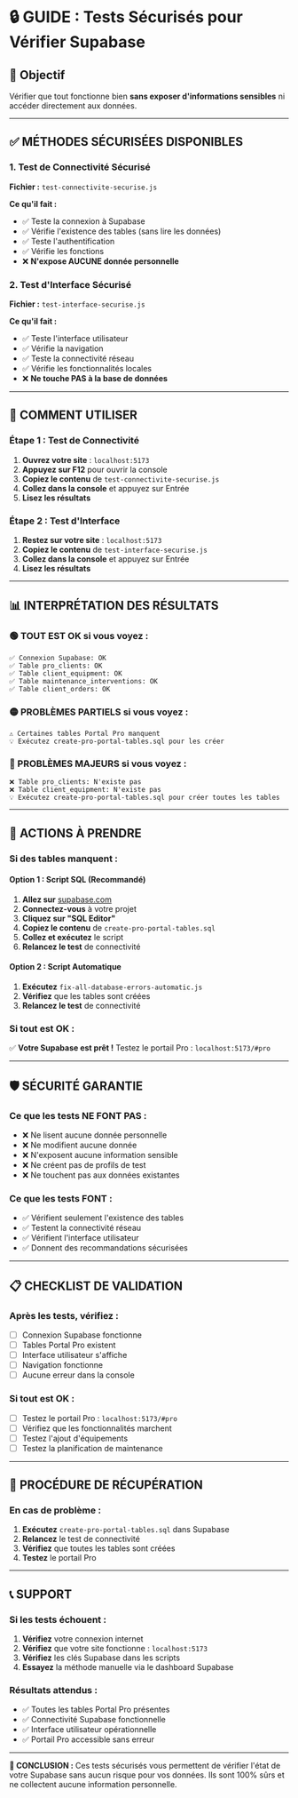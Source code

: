 # 🔒 GUIDE : Tests Sécurisés pour Vérifier Supabase

## 🎯 Objectif
Vérifier que tout fonctionne bien **sans exposer d'informations sensibles** ni accéder directement aux données.

---

## ✅ MÉTHODES SÉCURISÉES DISPONIBLES

### **1. Test de Connectivité Sécurisé** 
**Fichier :** `test-connectivite-securise.js`

**Ce qu'il fait :**
- ✅ Teste la connexion à Supabase
- ✅ Vérifie l'existence des tables (sans lire les données)
- ✅ Teste l'authentification
- ✅ Vérifie les fonctions
- ❌ **N'expose AUCUNE donnée personnelle**

### **2. Test d'Interface Sécurisé**
**Fichier :** `test-interface-securise.js`

**Ce qu'il fait :**
- ✅ Teste l'interface utilisateur
- ✅ Vérifie la navigation
- ✅ Teste la connectivité réseau
- ✅ Vérifie les fonctionnalités locales
- ❌ **Ne touche PAS à la base de données**

---

## 🚀 COMMENT UTILISER

### **Étape 1 : Test de Connectivité**
1. **Ouvrez votre site** : `localhost:5173`
2. **Appuyez sur F12** pour ouvrir la console
3. **Copiez le contenu** de `test-connectivite-securise.js`
4. **Collez dans la console** et appuyez sur Entrée
5. **Lisez les résultats**

### **Étape 2 : Test d'Interface**
1. **Restez sur votre site** : `localhost:5173`
2. **Copiez le contenu** de `test-interface-securise.js`
3. **Collez dans la console** et appuyez sur Entrée
4. **Lisez les résultats**

---

## 📊 INTERPRÉTATION DES RÉSULTATS

### **🟢 TOUT EST OK si vous voyez :**
```
✅ Connexion Supabase: OK
✅ Table pro_clients: OK
✅ Table client_equipment: OK
✅ Table maintenance_interventions: OK
✅ Table client_orders: OK
```

### **🟡 PROBLÈMES PARTIELS si vous voyez :**
```
⚠️ Certaines tables Portal Pro manquent
💡 Exécutez create-pro-portal-tables.sql pour les créer
```

### **🔴 PROBLÈMES MAJEURS si vous voyez :**
```
❌ Table pro_clients: N'existe pas
❌ Table client_equipment: N'existe pas
💡 Exécutez create-pro-portal-tables.sql pour créer toutes les tables
```

---

## 🔧 ACTIONS À PRENDRE

### **Si des tables manquent :**

#### **Option 1 : Script SQL (Recommandé)**
1. **Allez sur** [supabase.com](https://supabase.com)
2. **Connectez-vous** à votre projet
3. **Cliquez sur "SQL Editor"**
4. **Copiez le contenu** de `create-pro-portal-tables.sql`
5. **Collez et exécutez** le script
6. **Relancez le test** de connectivité

#### **Option 2 : Script Automatique**
1. **Exécutez** `fix-all-database-errors-automatic.js`
2. **Vérifiez** que les tables sont créées
3. **Relancez le test** de connectivité

### **Si tout est OK :**
✅ **Votre Supabase est prêt !** Testez le portail Pro : `localhost:5173/#pro`

---

## 🛡️ SÉCURITÉ GARANTIE

### **Ce que les tests NE FONT PAS :**
- ❌ Ne lisent aucune donnée personnelle
- ❌ Ne modifient aucune donnée
- ❌ N'exposent aucune information sensible
- ❌ Ne créent pas de profils de test
- ❌ Ne touchent pas aux données existantes

### **Ce que les tests FONT :**
- ✅ Vérifient seulement l'existence des tables
- ✅ Testent la connectivité réseau
- ✅ Vérifient l'interface utilisateur
- ✅ Donnent des recommandations sécurisées

---

## 📋 CHECKLIST DE VALIDATION

### **Après les tests, vérifiez :**
- [ ] Connexion Supabase fonctionne
- [ ] Tables Portal Pro existent
- [ ] Interface utilisateur s'affiche
- [ ] Navigation fonctionne
- [ ] Aucune erreur dans la console

### **Si tout est OK :**
- [ ] Testez le portail Pro : `localhost:5173/#pro`
- [ ] Vérifiez que les fonctionnalités marchent
- [ ] Testez l'ajout d'équipements
- [ ] Testez la planification de maintenance

---

## 🔄 PROCÉDURE DE RÉCUPÉRATION

### **En cas de problème :**
1. **Exécutez** `create-pro-portal-tables.sql` dans Supabase
2. **Relancez** le test de connectivité
3. **Vérifiez** que toutes les tables sont créées
4. **Testez** le portail Pro

---

## 📞 SUPPORT

### **Si les tests échouent :**
1. **Vérifiez** votre connexion internet
2. **Vérifiez** que votre site fonctionne : `localhost:5173`
3. **Vérifiez** les clés Supabase dans les scripts
4. **Essayez** la méthode manuelle via le dashboard Supabase

### **Résultats attendus :**
- ✅ Toutes les tables Portal Pro présentes
- ✅ Connectivité Supabase fonctionnelle
- ✅ Interface utilisateur opérationnelle
- ✅ Portail Pro accessible sans erreur

---

**🎯 CONCLUSION :** Ces tests sécurisés vous permettent de vérifier l'état de votre Supabase sans aucun risque pour vos données. Ils sont 100% sûrs et ne collectent aucune information personnelle. 
